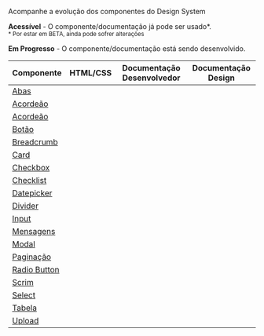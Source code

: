 Acompanhe a evolução dos componentes do Design System

<div>
    <i checks="fas fa-check text-success"></i>
    <strong>Acessível</strong> - O componente/documentação já pode ser usado*.
    <br/>
    <small>* Por estar em BETA, ainda pode sofrer alterações</small>
</div>

<p>
    <i syncss="fas fa-sync text-orange"></i>
    <strong>Em Progresso</strong> - O componente/documentação está sendo desenvolvido.
</p>

| Componente                               |  <div class="text-center">HTML/CSS</div>  | <div class="text-center">Documentação Desenvolvedor</div> | <div class="text-center">Documentação Design</div> |
| ---------------------------------------- | :---------------------------------------: | :-------------------------------------------------------: | :------------------------------------------------: |
| [Abas](/ds/componentes/tabs)             | <i class="fas fa-check text-success"></i> |         <i class="fas fa-check text-success"></i>         |     <i class="fas fa-check text-success"></i>      |
| [Acordeão](/ds/componentes/accordeon)    | <i class="fas fa-check text-success"></i> |         <i class="fas fa-check text-success"></i>         |     <i class="fas fa-check text-success"></i>      |
| [Acordeão](/ds/componentes/accordeon)    |  <i class="fas fa-sync text-orange"></i>  |          <i class="fas fa-sync text-orange"></i>          |     <i class="fas fa-check text-success"></i>      |
| [Botão](/ds/componentes/button)          | <i class="fas fa-check text-success"></i> |         <i class="fas fa-check text-success"></i>         |     <i class="fas fa-check text-success"></i>      |
| [Breadcrumb](/ds/componentes/breadcrumb) | <i class="fas fa-check text-success"></i> |         <i class="fas fa-check text-success"></i>         |     <i class="fas fa-check text-success"></i>      |
| [Card](/ds/componentes/card)             |  <i class="fas fa-sync text-orange"></i>  |          <i class="fas fa-sync text-orange"></i>          |     <i class="fas fa-check text-success"></i>      |
| [Checkbox](/ds/componentes/checkbox)     | <i class="fas fa-check text-success"></i> |         <i class="fas fa-check text-success"></i>         |     <i class="fas fa-check text-success"></i>      |
| [Checklist](/ds/componentes/checklist)   | <i class="fas fa-check text-success"></i> |         <i class="fas fa-check text-success"></i>         |      <i class="fas fa-sync text-orange"></i>       |
| [Datepicker](/ds/componentes/datepicker) |  <i class="fas fa-sync text-orange"></i>  |          <i class="fas fa-sync text-orange"></i>          |     <i class="fas fa-check text-success"></i>      |
| [Divider](/ds/componentes/divider)       | <i class="fas fa-check text-success"></i> |         <i class="fas fa-check text-success"></i>         |      <i class="fas fa-sync text-orange"></i>       |
| [Input](/ds/componentes/input)           | <i class="fas fa-check text-success"></i> |         <i class="fas fa-check text-success"></i>         |     <i class="fas fa-check text-success"></i>      |
| [Mensagens](/ds/componentes/message)     |  <i class="fas fa-sync text-orange"></i>  |          <i class="fas fa-sync text-orange"></i>          |     <i class="fas fa-check text-success"></i>      |
| [Modal](/ds/componentes/modal)           |  <i class="fas fa-sync text-orange"></i>  |          <i class="fas fa-sync text-orange"></i>          |     <i class="fas fa-check text-success"></i>      |
| [Paginação](/ds/componentes/pagination)  | <i class="fas fa-check text-success"></i> |         <i class="fas fa-check text-success"></i>         |     <i class="fas fa-check text-success"></i>      |
| [Radio Button](/ds/componentes/radio)    | <i class="fas fa-check text-success"></i> |         <i class="fas fa-check text-success"></i>         |     <i class="fas fa-check text-success"></i>      |
| [Scrim](/ds/componentes/scrim)           |  <i class="fas fa-sync text-orange"></i>  |          <i class="fas fa-sync text-orange"></i>          |     <i class="fas fa-check text-success"></i>      |
| [Select](/ds/componentes/select)         | <i class="fas fa-check text-success"></i> |         <i class="fas fa-check text-success"></i>         |     <i class="fas fa-check text-success"></i>      |
| [Tabela](/ds/componentes/select)         |  <i class="fas fa-sync text-orange"></i>  |          <i class="fas fa-sync text-orange"></i>          |     <i class="fas fa-check text-success"></i>      |
| [Upload](/ds/componentes/upload)         | <i class="fas fa-check text-success"></i> |         <i class="fas fa-check text-success"></i>         |     <i class="fas fa-check text-success"></i>      |
